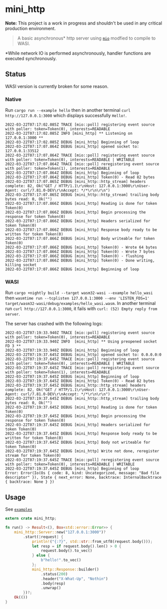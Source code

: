# mini_http

**Note:** This project is a work in progress and shouldn't be used in any critical production environment.

> A basic asynchronous&#42; http server using [`mio`](https://docs.rs/mio) modfied to compile to WASI.

&#42;While network IO is performed asynchronously, handler functions are executed synchronously.

## Status

WASI version is currently broken for some reason.

### Native

Run `cargo run --example hello` then in another terminal `curl http://127.0.0.1:3000` which displays successfully `Hello!`.

```
2022-03-22T07:17:02.085Z TRACE [mio::poll] registering event source with poller: token=Token(0), interests=READABLE
2022-03-22T07:17:02.085Z INFO [mini_http] ** Listening on 127.0.0.1:3000 **
2022-03-22T07:17:02.085Z DEBUG [mini_http] Beginning of loop
2022-03-22T07:17:07.864Z DEBUG [mini_http] opened socket to: 127.0.0.1:33512
2022-03-22T07:17:07.864Z TRACE [mio::poll] registering event source with poller: token=Token(0), interests=READABLE | WRITABLE
2022-03-22T07:17:07.864Z TRACE [mio::poll] reregistering event source with poller: token=Token(1), interests=READABLE
2022-03-22T07:17:07.864Z DEBUG [mini_http] Beginning of loop
2022-03-22T07:17:07.864Z DEBUG [mini_http] Token(0) - Read 82 bytes
2022-03-22T07:17:07.865Z DEBUG [mini_http::http_stream] headers complete: 82, Ok("GET / HTTP/1.1\r\nHost: 127.0.0.1:3000\r\nUser-Agent: curl/7.81.0-DEV\r\nAccept: */*\r\n\r\n")
2022-03-22T07:17:07.865Z DEBUG [mini_http::http_stream] trailing body bytes read: 0, Ok("")
2022-03-22T07:17:07.866Z DEBUG [mini_http] Reading is done for token Token(0)
2022-03-22T07:17:07.866Z DEBUG [mini_http] Begin processing the response for token Token(0)
2022-03-22T07:17:07.866Z DEBUG [mini_http] Headers serialized for token Token(0)
2022-03-22T07:17:07.866Z DEBUG [mini_http] Response body ready to be written for token Token(0)
2022-03-22T07:17:07.866Z DEBUG [mini_http] Body writeable for token Token(0)
2022-03-22T07:17:07.866Z DEBUG [mini_http] Token(0) - Wrote 64 bytes
2022-03-22T07:17:07.866Z DEBUG [mini_http] Token(0) - Wrote 7 bytes
2022-03-22T07:17:07.866Z DEBUG [mini_http] Token(0) - flushing
2022-03-22T07:17:07.866Z DEBUG [mini_http] Token(0) - Done writing, killing socket
2022-03-22T07:17:07.866Z DEBUG [mini_http] Beginning of loop
```

### WASI

Run `cargo +nightly build --target wasm32-wasi --example hello_wasi` then
`wasmtime run --tcplisten 127.0.0.1:3000 --env 'LISTEN_FDS=1' target/wasm32-wasi/debug/examples/hello_wasi.wasm`.
In another terminal run `curl http://127.0.0.1:3000`, it fails with `curl: (52) Empty reply from server`.

The server has crashed with the following logs:
```
2022-03-22T07:19:33.940Z TRACE [mio::poll] registering event source with poller: token=Token(0), interests=READABLE
2022-03-22T07:19:33.940Z INFO  [mini_http] ** Using preopened socket FD 3 **
2022-03-22T07:19:33.940Z DEBUG [mini_http] Beginning of loop
2022-03-22T07:19:37.645Z DEBUG [mini_http] opened socket to: 0.0.0.0:0
2022-03-22T07:19:37.645Z TRACE [mio::poll] registering event source with poller: token=Token(0), interests=READABLE | WRITABLE
2022-03-22T07:19:37.645Z TRACE [mio::poll] reregistering event source with poller: token=Token(1), interests=READABLE
2022-03-22T07:19:37.645Z DEBUG [mini_http] Beginning of loop
2022-03-22T07:19:37.645Z DEBUG [mini_http] Token(0) - Read 82 bytes
2022-03-22T07:19:37.645Z DEBUG [mini_http::http_stream] headers complete: 82, Ok("GET / HTTP/1.1\r\nHost: 127.0.0.1:3000\r\nUser-Agent: curl/7.81.0-DEV\r\nAccept: */*\r\n\r\n")
2022-03-22T07:19:37.645Z DEBUG [mini_http::http_stream] trailing body bytes read: 0, Ok("")
2022-03-22T07:19:37.645Z DEBUG [mini_http] Reading is done for token Token(0)
2022-03-22T07:19:37.645Z DEBUG [mini_http] Begin processing the response for token Token(0)
2022-03-22T07:19:37.645Z DEBUG [mini_http] Headers serialized for token Token(0)
2022-03-22T07:19:37.645Z DEBUG [mini_http] Response body ready to be written for token Token(0)
2022-03-22T07:19:37.645Z DEBUG [mini_http] Body not writeable for token Token(0)
2022-03-22T07:19:37.645Z DEBUG [mini_http] Write not done, reregister stream for token Token(0)
2022-03-22T07:19:37.645Z TRACE [mio::poll] reregistering event source with poller: token=Token(0), interests=READABLE | WRITABLE
2022-03-22T07:19:37.645Z DEBUG [mini_http] Beginning of loop
Error: Error(Io(Os { code: 8, kind: Uncategorized, message: "Bad file descriptor" }), State { next_error: None, backtrace: InternalBacktrace { backtrace: None } })
```

## Usage

See [`examples`](https://github.com/sdeleuze/mini_http/tree/main/examples)

```rust
extern crate mini_http;

fn run() -> Result<(), Box<std::error::Error>> {
    mini_http::Server::new("127.0.0.1:3000")?
        .start(|request| {
            println!("{:?}", std::str::from_utf8(request.body()));
            let resp = if request.body().len() > 0 {
                request.body().to_vec()
            } else {
                b"hello!".to_vec()
            };
            mini_http::Response::builder()
                .status(200)
                .header("X-What-Up", "Nothin")
                .body(resp)
                .unwrap()
        })?;
    Ok(())
}
```

